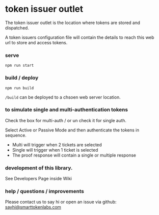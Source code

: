 # token issuer outlet

The token issuer outlet is the location where tokens are stored and dispatched. 

A token issuers configuration file will contain the details to reach this web url to store and access tokens.

### serve 

`npm run start`

### build / deploy

`npm run build`

`/build` can be deployed to a chsoen web server location.

### to simulate single and multi-authentication tokens

Check the box for multi-auth / or un check it for single auth.

Select Active or Passive Mode and then authenticate the tokens in sequence. 

- Multi will trigger when 2 tickets are selected
- Single will trigger when 1 ticket is selected
- The proof response will contain a single or multiple response

### development of this library.

See Developers Page inside Wiki

### help / questions / improvements

Please contact us to say hi or open an issue via github:
<sayhi@smarttokenlabs.com>